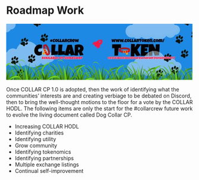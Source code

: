 # Roadmap Work

![](../.gitbook/assets/reddit_profile_banner_template_8.jpg)

Once COLLAR CP 1.0 is adopted, then the work of identifying what the communities’ interests are and creating verbiage to be debated on Discord, then to bring the well-thought motions to the floor for a vote by the COLLAR HODL. The following items are only the start for the \#collarcrew future work to evolve the living document called Dog Collar CP.‌

* Increasing COLLAR HODL
* Identifying charities
* Identifying utility
* Grow community
* Identifying tokenomics
* Identifying partnerships
* Multiple exchange listings
* Continual self-improvement

